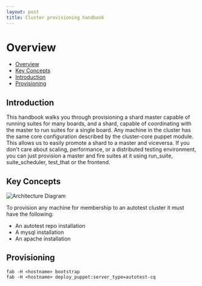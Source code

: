 ```yaml
---
layout: post
title: Cluster provisioning handbook
---
```


# Overview

- [Overview](#overview)
- [Key Concepts](#key-concepts)
- [Introduction](#Introduction)
- [Provisioning](#Provisioning)

## Introduction

This handbook walks you through provisioning a shard master capable of running suites for many boards, and a shard, capable of coordinating with the master to run suites for a single board. Any machine in the cluster has the same core configuration described by the cluster-core puppet module. This allows us to easily promote a shard to a master and viceversa. If you don't care about scaling, performance, or a distributed testing environment, you can just provision a master and fire suites at it using run_suite, suite_scheduler, test_that or the frontend.

## Key Concepts
![Architecture Diagram](https://cloud.githubusercontent.com/assets/3627706/5236006/ad969c72-77d1-11e4-9281-52b6e913fdb3.png?raw=true "Architecture overview")

To provision any machine for membership to an autotest cluster it must have the following:
* An autotest repo installation
* A mysql installation
* An apache installation

## Provisioning

```
fab -H <hostname> bootstrap
fab -H <hostname> deploy_puppet:server_type=autotest-cq
```
